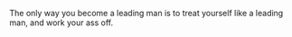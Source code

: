 The only way you become a leading man is to treat yourself like a leading man, and work your ass off.
